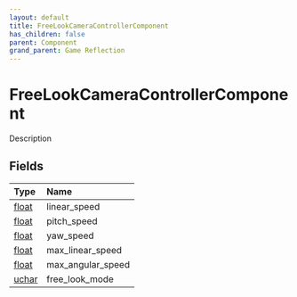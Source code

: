 ```yaml
---
layout: default
title: FreeLookCameraControllerComponent
has_children: false
parent: Component
grand_parent: Game Reflection
---
```

# FreeLookCameraControllerComponent
Description 

## Fields

| Type | Name |
|:----------|:--------------|
| [float](/riftbreaker-wiki/docs/game-reflection/components/float/) | linear_speed |
| [float](/riftbreaker-wiki/docs/game-reflection/components/float/) | pitch_speed |
| [float](/riftbreaker-wiki/docs/game-reflection/components/float/) | yaw_speed |
| [float](/riftbreaker-wiki/docs/game-reflection/components/float/) | max_linear_speed |
| [float](/riftbreaker-wiki/docs/game-reflection/components/float/) | max_angular_speed |
| [uchar](/riftbreaker-wiki/docs/game-reflection/enums/uchar/) | free_look_mode |

